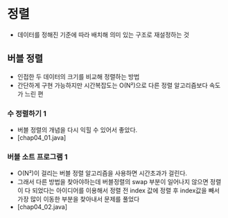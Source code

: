 # 정렬
- 데이터를 정해진 기준에 따라 배치해 의미 있는 구조로 재설정하는 것

## 버블 정렬
- 인접한 두 데이터의 크기를 비교해 정렬하는 방법
- 간단하게 구현 가능하지만 시간복잡도는 O(N²)으로 다른 정렬 알고리즘보다 속도가 느린 편

### 수 정렬하기 1
- 버블 정렬의 개념을 다시 익힐 수 있어서 좋았다.
- [chap04_01.java]

### 버블 소트 프로그램 1
- O(N²)이 걸리는 버블 정렬 알고리즘을 사용하면 시간초과가 걸린다.
- 그래서 다른 방법을 찾아야하는데 버블정렬의 swap 부분이 일어나지 않으면 정렬이 다 되었다는 아이디어를 이용해서 정렬 전 index 값에 정렬 후 index값을 빼서 가장 많이 이동한 부분을 찾아내서 문제를 풀었다
- [chap04_02.java]